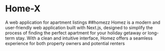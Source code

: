 # Home-X
 A web application for apartment listings
##homezz
Homez is a modern and user-friendly web application built with Next.js, designed to simplify the process of finding the perfect apartment for your holiday getaway or long-term stay. With a clean and intuitive interface, Homez offers a seamless experience for both property owners and potential renters
